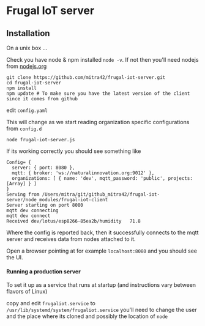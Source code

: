 # Frugal IoT server

## Installation

On a unix box ... 

Check you have node & npm installed `node -v`.
If not then you'll need nodejs from [nodejs.org](https://nodejs.org)

```
git clone https://github.com/mitra42/frugal-iot-server.git
cd frugal-iot-server
npm install
npm update # To make sure you have the latest version of the client since it comes from github
```
edit `config.yaml`

This will change as we start reading organization specific configurations from `config.d`
```
node frugal-iot-server.js
```
If its working correctly you should see something like
```
Config= {
  server: { port: 8080 },
  mqtt: { broker: 'ws://naturalinnovation.org:9012' },
  organizations: [ { name: 'dev', mqtt_password: 'public', projects: [Array] } ]
}
Serving from /Users/mitra/git/github_mitra42/frugal-iot-server/node_modules/frugal-iot-client
Server starting on port 8080
mqtt dev connecting
mqtt dev connect
Received dev/lotus/esp8266-85ea2b/humidity   71.8
```
Where the config is reported back, 
then it successfully connects to the mqtt server
and receives data from nodes attached to it. 

Open a browser pointing at for example `localhost:8080` and you should see the UI.

#### Running a production server
To set it up as a service that runs at startup (and instructions vary between flavors of Linux)

copy and edit `frugaliot.service` to `/usr/lib/systemd/system/frugaliot.service` 
you'll need to change the user and the place where its cloned and possibly the location of `node`
